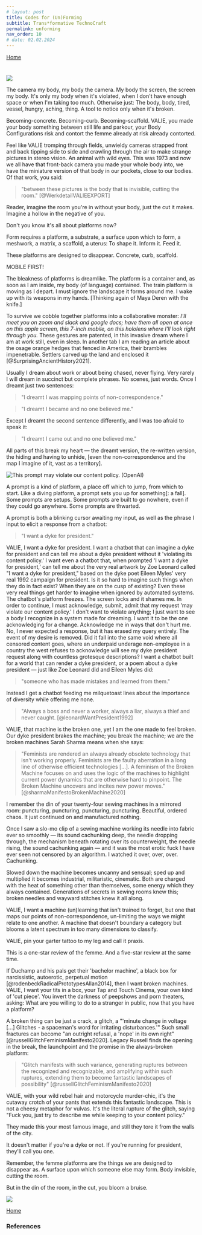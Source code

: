```yaml
---
# layout: post
title: Codes for (Un)Forming
subtitle: Trans*formative TechnoCraft
permalink: unforming
nav_order: 10
# date: 02.02.2024
---
```


[Home](https://coding.care)

#   
<!-- Codes for (Un)Forming -->

![](..docs/assets/img/valie-cameras.jpg)

The camera my body, my body the camera. My body the screen, the screen my body. It's only my body when it's violated, when I don't have enough space or when I'm taking too much. Otherwise just: The body, body, tired, vessel, hungry, aching, thing. A tool to notice only when it's broken. 

Becoming-concrete. Becoming-curb. Becoming-scaffold. VALIE, you made your body something between still life and parkour, your Body Configurations risk and contort the femme already at risk already contorted. 

Feel like VALIE tromping through fields, unwieldy cameras strapped front and back tipping side to side and crawling through the air to make strange pictures in stereo vision. An animal with wild eyes. This was 1973 and now we all have that front-back camera you made your whole body into, we have the miniature version of that body in our pockets, close to our bodies. Of that work, you said: 

>"between these pictures is the body that is invisible, cutting the room." [@WerkdetailVALIEEXPORT]

Reader, imagine the room you're in without your body, just the cut it makes. Imagine a hollow in the negative of you. 

Don't you know it's all about platforms now? 

Form requires a platform, a substrate, a surface upon which to form, a meshwork, a matrix, a scaffold, a uterus: To shape it. Inform it. Feed it.

These platforms are designed to disappear. Concrete, curb, scaffold. 

MOBILE FIRST! 

The bleakness of platforms is dreamlike. The platform is a container and, as soon as I am inside, my body (of language) contained. The train platform is moving as I depart. I must ignore the landscape it forms around me. I wake up with its weapons in my hands. [Thinking again of Maya Deren with the knife.]

To survive we cobble together platforms into a collaborative monster: *I'll meet you on zoom and slack and google docs; have them all open at once on this apple screen, this 7-inch mobile, on this hololens where I'll look right through you.* These gestures are patented, in this invasive dream where I am at work still, even in sleep. In another tab I am reading an article about the osage orange hedges that fenced in America, their brambles impenetrable. Settlers carved up the land and enclosed it [@SurprisingAncientHistory2021].

Usually I dream about work or about being chased, never flying. Very rarely I will dream in succinct but complete phrases. No scenes, just words. Once I dreamt just two sentences: 

>"I dreamt I was mapping points of non-correspondence."

>"I dreamt I became and no one believed me."

Except I dreamt the second sentence differently, and I was too afraid to speak it:

>"I dreamt I came out and no one believed me."

All parts of this break my heart — the dreamt version, the re-written version, the hiding and having to unhide, [even the non-correspondence and the map I imagine of it, vast as a territory].

![This prompt may violate our content policy. (OpenAI)](..assets/img/violate.png)

A prompt is a kind of platform, a place off which to jump, from which to start. Like a diving platform, a prompt sets you up for something[: a fall]. Some prompts are setups. Some prompts are built to go nowhere, even if they could go anywhere. Some prompts are thwarted. 

A prompt is both a blinking cursor awaiting my input, as well as the phrase I input to elicit a response from a chatbot:

>"I want a dyke for president."

VALIE, I want a dyke for president. I want a chatbot that can imagine a dyke for president and can tell me about a dyke president without it 'violating its content policy.' I want even a chatbot that, when prompted 'I want a dyke for president,' can tell me about the very real artwork by Zoe Leonard called "I want a dyke for president," based on the dyke poet Eileen Myles' very real 1992 campaign for president. Is it so hard to imagine such things when they do in fact exist? When they are on the cusp of existing? Even these very real things get harder to imagine when ignored by automated systems. The chatbot's platform freezes. The screen locks and it shames me. In order to continue, I must acknowledge, submit, admit that my request 'may violate our content policy.' I don't want to violate anything; I just want to see a body I recognize in a system made for dreaming. I want it to be the one acknowledging for a change. Acknowledge me in ways that don't hurt me. No, I never expected a response, but it has erased my query entirely. The event of my desire is removed. Did it fall into the same void where all censored content goes, where an underpaid underage non-employee in a country the west refuses to acknowledge will see my dyke president request along with countless grotesque descriptions? I want a chatbot built for a world that can render a dyke president, or a poem about a dyke president — just like Zoe Leonard did and Eileen Myles did: 

>"someone who has made mistakes and learned from them."

Instead I get a chatbot feeding me milquetoast lines about the importance of diversity while offering me none. 

>"Always a boss and never a worker, always a liar, always a thief and never caught. [@leonardWantPresident1992] 

VALIE, that machine is the broken one, yet I am the one made to feel broken. Our dyke president brakes the machine; you break the machine; we are the broken machines Sarah Sharma means when she says:

>"Feminists are rendered an always already obsolete technology that isn't working properly. Feminists are the faulty aberration in a long line of otherwise efficient technologies [...]. A feminism of the Broken Machine focuses on and uses the logic of the machines to highlight current power dynamics that are otherwise hard to pinpoint. The Broken Machine uncovers and incites new power moves." [@sharmaManifestoBrokenMachine2020]

I remember the din of your twenty-four sewing machines in a mirrored room: puncturing, puncturing, puncturing, puncturing. Beautiful, ordered chaos. It just continued on and manufactured nothing. 

Once I saw a slo-mo clip of a sewing machine working its needle into fabric ever so smoothly — its sound cachunking deep, the needle dropping through, the mechanism beneath rotating over its counterweight, the needle rising, the sound cachunking again — and it was the most erotic fuck I have ever seen not censored by an algorithm. I watched it over, over, over. Cachunking.  

Slowed down the machine becomes uncanny and sensual; sped up and multiplied it becomes industrial, militaristic, cinematic. Both are charged with the heat of something other than themselves, some energy which they always contained. Generations of secrets in sewing rooms knew this; broken needles and wayward stitches knew it all along.

VALIE, I want a machine (un)learning that isn't trained to forget, but one that maps our points of non-correspondence, un-limiting the ways we might relate to one another. A machine that doesn't boundary a category but blooms a latent spectrum in too many dimensions to classify. 

VALIE, pin your garter tattoo to my leg and call it praxis.

This is a one-star review of the femme. And a five-star review at the same time. 

If Duchamp and his pals get their 'bachelor machine', a black box for narcissistic, autoerotic, perpetual motion [@rodenbeckRadicalPrototypesAllan2014], then I want broken machines. VALIE, I want your tits in a box, your Tap and Touch Cinema, your own kind of 'cut piece'. You invert the darkness of peepshows and porn theaters, asking: What are you willing to do to a stranger in public, now that you have a platform? 

A broken thing can be just a crack, a glitch, a "'minute change in voltage [...] Glitches - a spaceman's word for irritating disturbances.'" Such small fractures can become "an outright refusal, a 'nope' in its own right" [@russellGlitchFeminismManifesto2020]. Legacy Russell finds the opening in the break, the launchpoint and the promise in the always-broken platform:

>"Glitch manifests with such variance, generating ruptures between the recognized and recognizable, and amplifying within such ruptures, extending them to become fantastic landscapes of possibility" [@russellGlitchFeminismManifesto2020]

VALIE, with your wild rebel hair and motorcycle murder-chic, it's the cutaway crotch of your pants that extends this fantastic landscape. This is not a cheesy metaphor for vulvas. It's the literal rupture of the glitch, saying "Fuck you, just try to describe me while keeping to your content policy." 

They made this your most famous image, and still they tore it from the walls of the city. 

It doesn't matter if you're a dyke or not. If you're running for president, they'll call you one. 

Remember, the femme platforms are the things we are designed to disappear as. A surface upon which someone else may form. Body invisible, cutting the room. 

But in the din of the room, in the cut, you bloom a bruise.

![](..docs/assets/img/valie-tattoo.jpg)

[Home](https://coding.care)

### References




<!-- You shoot a film down your throat as you're speaking called "I turn over the pictures of my voice in my head" -->

<!-- Video down your vocal cords as you speak a piece about ? "...I turn over the pictures of my voice in my head" (2008) -->



<!-- VALIE, I'd ask you to fuck me while you're wearing those pants, while you're about to be sworn in as the next dyke president (no matter your sexuality, if you're running for president, they'll call you a dyke)(and whatever, Arnold's also from Austria). I'd ask you to, but that desire would get flattened into the porn tropes and traumas  -->

<!-- I'd ask you to fuck me but then I'm just playing into the stereotypes from the training datasets — all they know of queerness is this. I became more than trauma and porn tropes and no one believed me. These points of non-correspondence are snowballing. They have weight, even if it can't be measured with similarity scores, [even if its form/platform the scaffold won't hold.]  -->

<!-- how VALIE does broken machines, does Form? -->

<!-- Queer codes and platforms. Make a note how these are related.  -->
<!-- The physical therapist today says when I work on muscle strength I will no longer have to contort to strange shapes to hold my body up. "But the memes!" I think. "That's just how queer folks sit in chairs!" It was one of the first moments my curling in on myself — that invisibility — felt okay. If I find the muscles in my body will I no longer be queer, will I straighten, be seen?" This glitch of me, how I am a broken girl.*  -->

<!-- I bend my body to the plugins, wondering if language grows inside the bones the way they strengthen from being pulled by muscles, strengthened by their resistance. **What is the equal and opposite force of water falling?** -->

<!-- maya deren -->
<!-- Becoming by forming, changing by (re)forming,  -->

<!-- [oblique strategies responses] -->
<!-- I am yearning for this repetition; I find it in loops of fiber. -->
<!-- who decides these things, the poetics of code standards societies -->

<!-- all platforms are products   -->

<!-- a platform is a container, i write i write i write to put something inside, to fill up to churn churn churn to produce until the platform is full until commerce is satisfied. if i could churn myself into a platform then i would know i had really made something, something i could sell. -->

<!-- i want the perfect place to write that makes the words come out (right) makes them saleable, understood, makes them change something for good, makes the platform i need for them rise up out of the underbrush, out of the many imperfect platforms i have tried.  -->

<!-- Wield a tool without thinking when it 'just works', ignore how it forms the landscape.  -->



<!-- The public transit company that runs the trains in Berlin wrote and produced a musical and people paid to go see it and it sold out in minutes and they live streamed it into our homes — now that's cross-platform branding (literally).  -->
<!-- One of the train lines has been running off schedule for months because of something that translates from German as "cable theft" but I think actually means cable ice?  -->

<!-- Is the opposite of 'transformative' 'unforming'? Or merely 'forming'? THe thesaurus antonym of 'transformative' is 'uneventful' or 'ordinary' but this misses the form-al aspect.  -->



<!-- combines queer use (ahmed), glitch feminism (russel), trans/gender glitch (sunden), broken machines (sharma), -->
<!-- --shift-heading-level-by=NUMBER -->

<!-- what is this a review of, two voices. of being femme-presenting. -->

<!-- VALIE EXPORT & GLITCH FEMINISM (un)___ing (un)femmeing [future feminist machine museum] -->

<!-- Is it unforming or reforming, or these are the same.  -->

<!-- In the Future Feminist Machine Museum, we  -->

<!-- >"words encoding the bodies they cover. And despite everything the body remains." [@rankineCitizenAmericanLyric2014] -->

<!-- ![time lapse photo of train running on train station with people beside during daytime](https://images.unsplash.com/photo-1466338323166-f93e7299d3dd?crop=entropy&cs=srgb&fm=jpg&ixid=MXwxOTA3MDh8MHwxfHNlYXJjaHwzfHxwbGF0Zm9ybXxlbnwwfHx8&ixlib=rb-1.2.1&q=85)
*Photo by [Reginar](https://unsplash.com/@reginar?utm_source=jotterpad&utm_medium=referral&utm_campaign=api-credit)
![white metal tower](https://images.unsplash.com/uploads/1411156081190e9e751d9/c81ee291?crop=entropy&cs=srgb&fm=jpg&ixid=MXwxOTA3MDh8MHwxfHNlYXJjaHwyMXx8cGxhdGZvcm18ZW58MHx8fA&ixlib=rb-1.2.1&q=85)
*Photo by [Kaleb Nimz](https://unsplash.com/@kalebnimz?utm_source=jotterpad&utm_medium=referral&utm_campaign=api-credit) -->

<!-- Elsewhere I have written "an app could include everything I've been researching? strawflower/i'm still alive? what would i do with it as a performance?" "A creative writing code-creative-critical lyric essay hybrid digital work imbued with data xr ar read over zoom experienced through plexiglass something about how we are together not together keeping it barely together" -->

<!-- >"they often have a first person, it isn’t my first person—and furthermore, it’s a first person at the very edge of its decomposition." [@sedgwickWeatherProust2012]  -->

<!-- Three months after our argument I am still compelled to look up the specific technical consideration that pertains to it, although we are not speaking. I find a page full of diagrams of overflow drains for bathtubs. I need to find out where the water goes. *didn't you ever learn how to take a bath*, she said, and now I know, down to the curve of the pipes. I know the overflow drain leads to the same place as the regular drain. It doesn't flood the cavity between the tub husk and the wall like I imagined when she suggested I might be damaging her home; it all drains down, through the same pipes, it all connects. Someone thought of this, someone made a place for the overflow to go. The overflow of images of drains, they overflow. I was the overflow, too much of me for the tub, too much for her, just leaking, draining all over the place, no sense, nonsense.  -->

<!-- I look for free stock image of this but the options are all too pleasant.  -->

<!-- ![](https://unsplash.com/photos/UY1AaiAu67E)
![](https://unsplash.com/photos/JwsBVBcF-JQ)
![](https://unsplash.com/photos/B0XmOAjZgvc) -->

<!-- # Glitch Femme, Broken Machine // Codes for (re)forming -->
<!-- hunger makes me a modern girl -->
<!-- This broken machine doesn't need feeding. She won't accept your mediocre fucks any longer (or your pronouns). -->
<!-- The broken girl is a machine. The glitch is her move. She makes space for herself, elongating the moment of error where she is most alive with possibility.  -->
<!-- Like drawing a labyrinth on the ground, she folds in on herself to make more space from nothing, turns a line into a journey with dimensions, a pause that becomes infinitude.  -->

<!-- broken machine essay -->
<!-- platform for creative-critical-code / lyric-essay-netart objects, choices of gui/database have politic (what from the zine brings it back now/makes it matter to tech/) -->

<!-- What uncomfortable affects/emotions emerge when we are brought into process? When the veil falls away that divided the maker from the audience? What do process-oriented modes reveal that we don't want to see? Neoliberal disgust with imperfection. The labor being asked of us, the labor we place upon ourselves.  -->

<!-- * I'm not sure who the we I use is, already collective data? Already acknowledging myself is diffuse? not sure who i'm writing from or what unstable gender, self I am. 
* situating subject positions -->

<!-- "Everything will be taken away" said Adrian Piper -->

<!-- [XXXCUT?][I know I say we too much and am constantly asked who is the we and I bristle at the the, the I. We cannot be pinned down. Will not be canny. I am a we and it was fine (in a "this is fine" way) when Whitman contained multitudes so queerly well it wasn't fine we couldn't get married, were getting dragged behind F350s, and marriage isn't the goal, it's ah ah ah ah staying alive and I still don't know what I need, it isn't marriage or immortality, closer to immutability, for everything trans and nothing to ever change. If we is a queering, if I and if we, and I like/don't-like how it bristles you, it destabilizes what was never really stable in the first place. I say we because there is no I for me. I will not do. Which is not meant to eschew your I and everything it holds for you, how hard you fight to claim it. Only talking here of where I struggle to use I, but I don't take for granted the rights it affords. I still use I to do the every day work of being alive. When I am lucky, I gets me out of the house and gets me safe home again. But I am influenced and small. I am an incoherent indiscrete blob resisting definition's edges. This micro biome and I, we do the resisting. This tool I leverage ('I' twist, lever, wedge, only on the scale of mechanical physics does this work) to get through today, this I that feels this 'this is fine' this 'this' just is.] -->
<!-- >And no "me" and just fine. And the yous and this we don't have names but we don't need them, the we is an endless, ever-expanding, and always-unresolved collection of queering blobs. I'm a we. "Me and you have been together for quite some time, we've seen some things together and we've been through some things. Maybe it was for a minute, maybe it's been the entirety of your life that we've been together, me." -->

<!-- Describe a profound encounter with art. Specifics, the emotion, movement, epistolary.  -->

<!-- valie export, sadie benning sucking her thumb, [who] tits against plate glass -->

<!-- sadie, valie, I wanna be real cool. I wanna set my works to rock and roll.  -->

<!-- I wanna be real cool like you. I wanna set my works to rock and roll.  -->


<!-- I want your tattoo of a garter pinned to my leg and call it praxis.  -->



<!-- I do like a ponytail if it's impossibly high. In a room full of femme, we found we all had some kind of aesthetic identifier. Mine was ridiculous lipstick, most of them used eyeliner or mascara as armor. They wouldn't go to work without. We all had a need for the armor too.  -->


<!-- This making me want to look and linger is the glitch and the smooth edge at the same time? It is the cut in the fabric and the stitch repairing it. [no] -->

<!-- The symbols for mathematical notation, crochet notation, electrical notation, and alchemical notation have much in common. -->

<!-- Sadie does this too, queers and blurs it with the music, the thumb sucking, the slow dancing, making me want to.  -->

<!-- "“She said, 'Go ahead, fall in love with me. What else do you have to do?'" // "We were going to hollywood" -->

<!-- ⌁⌁⌁ techno &#x2301;
⌇⌇⌇craft &#x2307;
⏦⏦⏦ trans &#x23E6;
꩜꩜꩜ formative &#xAA5C;
\* asterisk 
⏝⏜
⏛ fuse
⌑ square lozenge
∤ does not divide
⊀ does not precede
∄ unicode "There Does Not Exist" -->
<!-- 
ˇ opt shift t
‡ opt shift 7
° opt shift 8
¨ opt shift u
” opt shift open bracket
˘ opt shift period
->

<!-- VALIE, you probably didn't mean for me to yell it, but all-caps takes on a different valence now, and so I must. I must yell it across a green green valley like I'm Maria Von Trapp in the Alps I suppose, and I went to Vienna to see your retrospective VALIE and when I was there I was surprised by all the Nazi monuments I accidentally encountered. It's not like Germany, or at least Berlin, where the vibe is very `mea culpa` (to a fault) (what does that even mean), it's more like `oh brass placard by the way here's the gestapo headquarters` This feels like a glitch in google maps when you're walking along in a picturesque city, but no, this is how facism works, picture perfect.  -->

<!-- maya deren with the knife -->


<!-- making and breaking, the queer use of lying in bed / unable to dissertate in a pandemic, creating/learning a web home versus completing the projects i said i would make when i came in, how every part/skill is connected, can be stitched together and reconnected and collaborated with to make the text thing
the parts of myself collaborate with each other, reacquainted as if strangers -->

<!-- something that tracks the time, pace/cadence, smell of every word, my heartbeat and breath pattern, the over collection of its data and the pond it sits in, the energy sinkhole…(connect sink holes to the cave state, the show me state, the trauma state) what is this duct taped story object, touching object, screen i am making, a way to reach through the plexiglass to each other,  -->

<!-- hwang-deviant care for deviant futures
tuck-suspending damage
preciado-testo/countersexual -->

<!-- russell-glitch fem -->
<!-- ahmed-queer use -->
<!-- sharma-manifesto for the broken machines -->
<!-- sundén-on trans-, glitch, and gender as the machinery of failure -->

<!-- russell-glitch feminism -->
<!-- **>"The glitch is the catalyst, not the error." (Russell)** -->
<!-- **>"With physical movement often restricted, female-identifying people, queer people, Black people invent ways to create space through rupture" (Russell 7).**  -->
<!-- **>"Glitch manifests with such variance, generating ruptures between the recognized and recognizable, and amplifying within such ruptures, extending them to become fantastic landscapes of possibility" (Russell 28).** -->
<!-- >" [quoting John Glenn 'Literally, a glitch… is such a minute change in voltage that no fuse could protect against it.' and St Petersberg Times 'Glitches-a spaceman's word for irritating disturbances.'" "an outright refusal, a 'nope' in its own right" (Russell 29) -->
<!-- >"glitch moves, but glitch also blocks […]. Glitch prompts and glitch prevents." (Russell 30)
>"“This white cyberfeminist landscape marginalized queer people, trans people, and people of color aiming to decolonize digital space by their production via similar channels and networks. Exceptions such as the Old Boys’ Network, SubROSA, or the VNX Matrix were impactful in offering up alternative discourse that recognized peripherally racism alongside sexism, but the hypervisibility of white faces and voices across feminist cyberculture demonstrated ongoing exclusion, even within this new, “utopic” setting.” (Glitch Feminism: A Manifesto Legacy Russell)
>"“Glitch feminism urges us to consider the in-between as a core component of survival—neither masculine nor feminine, neither male nor female, but a spectrum across which we may be empowered to choose and define ourselves for ourselves.”
>“glitch is celebrated as a vehicle of refusal, a strategy of nonperformance. This glitch aims to make abstract again that which has been forced into an uncomfortable and ill-defined material: the body.” -->

<!-- queer use as vandalism & broken machines []
>"If not to be subjected to the will of the colonizer is to queer use or even to become queer through misuse (perversion as self-revelation), to queer use is to live in proximity to violence. To queer use is to linger on the material qualities of that which you are supposed to pass over; it is to recover a potential from materials that have been left behind, all the things you can do with paper if you refuse the instructions. That recovery can be dangerous. The creativity of queer use becomes an act of destruction, whether intended or not; not digesting something, spitting it out; putting it about."
>"a blockage can be how the system is working. The system is working by stopping those are trying to transform the system. This means that: to transform a system we have to stop the system from working. When you stop the machine from working, you damage the machine." (Ahmed") >“to transform a system we have to stop a system from working” (Ahmed)
>“there are queer possibilities not only in use, how materials can be picked up when we refuse an instruction, but in not being of use.” (Ahmed) -->

<!-- trans/gender glitch, machinery of failure [@sundenTransGlitchGender2015] -->
<!-- >"as if there was nothing unruly or wild at heart of how technologies work […] technology rather provides one of the ways in which bodies become viable at all" (Sundén) -->
<!-- >"a surge of current or a spurious, illegitimate signal that breaks the ﬂow of energy or information […] rarely a complete collapse […] a momentary loss of control" (Sundén)
>"to think gender as technological emphasizes a way of thinking gender as machinery" "It facilitates a way of **thinking gender as broken, unstable, fragile machinery, as something based on its very brokenness."** (Sundén)
>"Glitch is a struggle with binaries. Glitch in digital media is caused by lost or incorrect binary code" (Sundén)
>**"Glitch, then, is gender in its most raw, technological form" (Sundén).**
>"**femininity is a technology of failure, and the ideal of smooth, slick, seamless, effortless femininity impossible. […] The starting point, the very foundation, is rather always that of a broken machine."** (Sundén)
>"Gender glitch art is the kind of gender performances that consciously break the ﬂow of gender, that proudly stage the many ways in which gender is broken, and can be broken. It celebrates contrasts, inconsistencies, irregularities and imperfections." (Sundén)
>"high fidelity gender strives toward impossibly seamless perfection along the lines of equally impossibly pure femininity and masculinity. Gender as high fidelity is a transparent gender experience that transcends mediation, which performs an act of forgetting about the technologies of gender (which make such an erasure possible in the ﬁrst place)." (Sundén)
>"Glitch is that which betrays …, it is the beauty and simultaneously the sadness and pain of crashing and skipping, which ultimately emphasizes the fragility…" (Sundén)
**>"The promise of glitch gender is precisely that it can never be fully known, never fully controlled […]. The promise of glitch is the fact that there is something unruly—or agential—at the very core of how gender works technologically." (Sundén)**
>"Gender glitch holds a similar potential—to infiltrate, make dirty, and ultimately put pressure on the norms of pure gender high ﬁdelity." (Sundén)
"vulnerability / technological anticipation / materiality and fragility" (Heidegger's at hand vs)  -->
<!-- Sharma broken machine
>"What happens when the machine world no longer reciprocates man's love and instead questions his power?"
>"continue this work of not working well. Broken Machines are powerful purveyors of mayhem and confusion." (Sharma)
**>"the idea of our contemporary social-political-economic system as an already-broken machine full of the incompatibly queer, raced, classed, and sexed broken-down machines is politically exciting for feminism."** 
>"power operates like a machine. Social injustice is inextricable from the specific machine logics of reigning technologies."
>"Broken Machine recognizes that to represent is also to be filed away." (Sharma)
>"The Broken Machine has already begun to redistribute power just by existing. And this is why patriarchs imagine these machines as in need of replacement."
>"Broken Machines do not see themselves extended in these new machine assistants. […] Broken Machines will not insist on better representation alone, recognizing that taking that argument to its logical end would mean that this sorority (Alexa, Cortana, Siri, and Erica) is met by a frat house of assistive technologies (Chads, Brads, and Alexander Mackenzie II's). […] 
>"Broken Machines do not flee the scene nor do they opt to be repaired in order to be plugged back into patriarchy's technological conditions of possibility. The Broken Machine refuses to use the batteries they're selling us;
>"Broken Machines have capacity for others when others are drained because they seek and find communal care rather than return to those original power sources that are simultaneously draining."
>"being challenged by the machine world is one of patriarchy's deepest fears. [...] The Broken Machine should not be understood as a new technology. It is not an upgrade to an older model or a feminist design solution."[@sharmaManifestoBrokenMachine2020] -->

<!-- ruja benjamin 
>"glitches are not spurious, but rather a kind of signal of how the system operates" (Benjamin) -->

<!-- >>My name sounds strange in anyone's mouth, and I'm lost in that bit of latent space, the time it takes for me to realize you mean this corporeal assemblage. I read on a tiktok this is called Depersonalization. I mean I read on a tiktok that I watched on an instagram reel that this is called Depersonalization, and this is how removed from the real I feel, the real that Baudrillard called the hyperreal. And Timothy Morton's got hyperobjects and now the machine learning people are making hypermodels, which are models to train other models. So I am once again asking what would be enough? How far from myself can I/you/we get? The pronoun glitches whenever I try to write. I use them all to mean this. I am a broken machine because I know there is no self in here.  -->

<!-- >>"they often have a first person, it isn’t my first person—and furthermore, it’s a first person at the very edge of its decomposition." [@sedgwickWeatherProust2012] -->

<!-- When I write a text prompt to converse with a chatbot, I am participating on a platform, standing upon mountainous [stria/furrows] of [language/text training data] that the platform requires to run. I get no sense of this scale from the  which it covers with an opaque veneer of chatbot model and visual interface. My true relationship is not with the chatbot but with the engineers who steer the model and with their understanding of the world; it's their dreamspace I enter.  -->

<!-- A 'bachelor machine' was a 20th century artistic concept originating with Marcel Duchamp, a closed-circuit box that imposed order on an mechanical system, usually with self-sustaining component (Duchamp's "Large Glass"). , perpetual motion,a concept theorized and built by Marcel Duchamp and built by him and others in the 20th century. Like the computational black box, the bachelor machine was an artistic cybernetic  designed for for imposing order with an element of enclosed chaos —  described as autoerotic, narcissistic, from Duchamp (?), and all the mid-20th century artists' fascination with boxes. The bachelor is a machine and the feminist is a broken one.  , perpetual motion, -->

<!-- 
>"the tender enemy you can touch"
>"the deftig pleasure of arriving at the realization of oneself"
>"And all through history women are fodder." (Myles, sausage opera)
>"[melancholy] It feels as if you, the confabulation of all these ground-up thoughts, are standing there in the wrong room for eternity."

>"being consumed by silence—and an obliviousness to whatever has become of you—is one definition of peace" (Aburraqib)

>"to show how it is what it is, even that it is what it is, rather than to show what it means."
How do you show 'how' something is what it is, or even 'that' something is what it is? Leaving aside that it was already near impossible to show what something means, it seems a greater task to show that something is what it is and to show how it goes about being what it is.  -->

<!-- 
*liz lemon writing feedback format*
10m - what pops
10m - q for the author
10m - q from the author
10m - opinions -->

